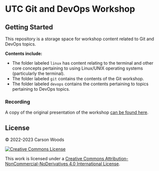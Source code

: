# UTC Git and DevOps Workshop

## Getting Started
This repository is a storage space for workshop content related to Git and DevOps topics.

**Contents include:**
- The folder labeled `linux` has content relating to the terminal and other core concepts pertaining to using Linux/UNIX operating systems (particularly the terminal).
- The folder labeled `git` contains the contents of the Git workshop.
- The folder labeled `devops` contains the contents pertaining to topics pertaining to DevOps topics.

### Recording
A copy of the original presentation of the workshop [can be found here](https://youtu.be/_p8dkj255WM).

## License
© 2022-2023 Carson Woods

[![Creative Commons License](https://i.creativecommons.org/l/by-nc-nd/4.0/88x31.png)](http://creativecommons.org/licenses/by-nc-nd/4.0/)

This work is licensed under a [Creative Commons Attribution-NonCommercial-NoDerivatives 4.0 International License](http://creativecommons.org/licenses/by-nc-nd/4.0/).

